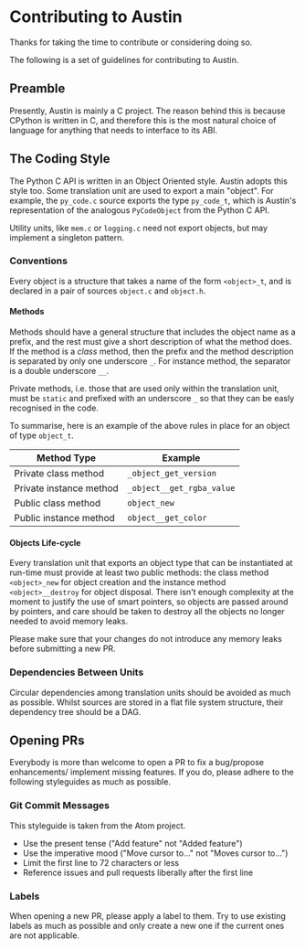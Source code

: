 # Contributing to Austin

Thanks for taking the time to contribute or considering doing so.

The following is a set of guidelines for contributing to Austin.

## Preamble

Presently, Austin is mainly a C project. The reason behind this is because
CPython is written in C, and therefore this is the most natural choice of
language for anything that needs to interface to its ABI.

## The Coding Style

The Python C API is written in an Object Oriented style. Austin adopts this
style too. Some translation unit are used to export a main "object". For
example, the `py_code.c` source exports the type `py_code_t`, which is Austin's
representation of the analogous `PyCodeObject` from the Python C API.

Utility units, like `mem.c` or `logging.c` need not export objects, but may
implement a singleton pattern.

### Conventions

Every object is a structure that takes a name of the form `<object>_t`, and is
declared in a pair of sources `object.c` and `object.h`.

#### Methods

Methods should have a general structure that includes the object name as a
prefix, and the rest must give a short description of what the method does. If
the method is a _class_ method, then the prefix and the method description is
separated by only one underscore `_`. For instance method, the separator is a
double underscore `__`.

Private methods, i.e. those that are used only within the translation unit,
must be `static` and prefixed with an underscore `_` so that they can be easly
recognised in the code.

To summarise, here is an example of the above rules in place for an object of
type `object_t`.

| Method Type             | Example                   |
| ----------------------- | ------------------------- |
| Private class method    | `_object_get_version`     |
| Private instance method | `_object__get_rgba_value` |
| Public class method     | `object_new`              |
| Public instance method  | `object__get_color`       |


#### Objects Life-cycle

Every translation unit that exports an object type that can be instantiated at
run-time must provide at least two public methods: the class method
`<object>_new` for object creation and the instance method `<object>__destroy`
for object disposal. There isn't enough complexity at the moment to justify the
use of smart pointers, so objects are passed around by pointers, and care should
be taken to destroy all the objects no longer needed to avoid memory leaks.

Please make sure that your changes do not introduce any memory leaks before
submitting a new PR.

### Dependencies Between Units

Circular dependencies among translation units should be avoided as much as
possible. Whilst sources are stored in a flat file system structure, their
dependency tree should be a DAG.


## Opening PRs

Everybody is more than welcome to open a PR to fix a bug/propose enhancements/
implement missing features. If you do, please adhere to the following
styleguides as much as possible.


### Git Commit Messages

This styleguide is taken from the Atom project.

* Use the present tense ("Add feature" not "Added feature")
* Use the imperative mood ("Move cursor to..." not "Moves cursor to...")
* Limit the first line to 72 characters or less
* Reference issues and pull requests liberally after the first line


### Labels

When opening a new PR, please apply a label to them. Try to use existing labels
as much as possible and only create a new one if the current ones are not
applicable.
